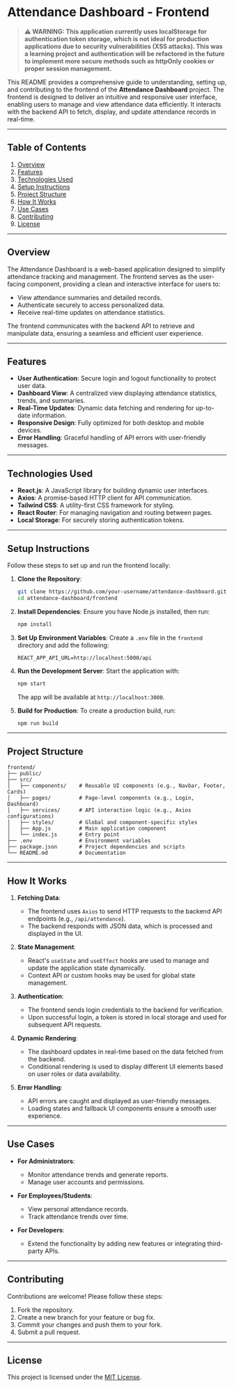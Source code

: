 # Attendance Dashboard - Frontend

> **⚠️ WARNING: This application currently uses localStorage for authentication token storage, which is not ideal for production applications due to security vulnerabilities (XSS attacks). This was a learning project and authentication will be refactored in the future to implement more secure methods such as httpOnly cookies or proper session management.**

This README provides a comprehensive guide to understanding, setting up, and contributing to the frontend of the **Attendance Dashboard** project. The frontend is designed to deliver an intuitive and responsive user interface, enabling users to manage and view attendance data efficiently. It interacts with the backend API to fetch, display, and update attendance records in real-time.

---

## Table of Contents
1. [Overview](#overview)
2. [Features](#features)
3. [Technologies Used](#technologies-used)
4. [Setup Instructions](#setup-instructions)
5. [Project Structure](#project-structure)
6. [How It Works](#how-it-works)
7. [Use Cases](#use-cases)
8. [Contributing](#contributing)
9. [License](#license)

---

## Overview

The Attendance Dashboard is a web-based application designed to simplify attendance tracking and management. The frontend serves as the user-facing component, providing a clean and interactive interface for users to:

- View attendance summaries and detailed records.
- Authenticate securely to access personalized data.
- Receive real-time updates on attendance statistics.

The frontend communicates with the backend API to retrieve and manipulate data, ensuring a seamless and efficient user experience.

---

## Features

- **User Authentication**: Secure login and logout functionality to protect user data.
- **Dashboard View**: A centralized view displaying attendance statistics, trends, and summaries.
- **Real-Time Updates**: Dynamic data fetching and rendering for up-to-date information.
- **Responsive Design**: Fully optimized for both desktop and mobile devices.
- **Error Handling**: Graceful handling of API errors with user-friendly messages.

---

## Technologies Used

- **React.js**: A JavaScript library for building dynamic user interfaces.
- **Axios**: A promise-based HTTP client for API communication.
- **Tailwind CSS**: A utility-first CSS framework for styling.
- **React Router**: For managing navigation and routing between pages.
- **Local Storage**: For securely storing authentication tokens.

---

## Setup Instructions

Follow these steps to set up and run the frontend locally:

1. **Clone the Repository**:
    ```bash
    git clone https://github.com/your-username/attendance-dashboard.git
    cd attendance-dashboard/frontend
    ```

2. **Install Dependencies**:
    Ensure you have Node.js installed, then run:
    ```bash
    npm install
    ```

3. **Set Up Environment Variables**:
    Create a `.env` file in the `frontend` directory and add the following:
    ```env
    REACT_APP_API_URL=http://localhost:5000/api
    ```

4. **Run the Development Server**:
    Start the application with:
    ```bash
    npm start
    ```
    The app will be available at `http://localhost:3000`.

5. **Build for Production**:
    To create a production build, run:
    ```bash
    npm run build
    ```

---

## Project Structure

```
frontend/
├── public/
├── src/
│   ├── components/    # Reusable UI components (e.g., Navbar, Footer, Cards)
│   ├── pages/         # Page-level components (e.g., Login, Dashboard)
│   ├── services/      # API interaction logic (e.g., Axios configurations)
│   ├── styles/        # Global and component-specific styles
│   ├── App.js         # Main application component
│   └── index.js       # Entry point
├── .env               # Environment variables
├── package.json       # Project dependencies and scripts
└── README.md          # Documentation
```

---

## How It Works

1. **Fetching Data**:
    - The frontend uses `Axios` to send HTTP requests to the backend API endpoints (e.g., `/api/attendance`).
    - The backend responds with JSON data, which is processed and displayed in the UI.

2. **State Management**:
    - React's `useState` and `useEffect` hooks are used to manage and update the application state dynamically.
    - Context API or custom hooks may be used for global state management.

3. **Authentication**:
    - The frontend sends login credentials to the backend for verification.
    - Upon successful login, a token is stored in local storage and used for subsequent API requests.

4. **Dynamic Rendering**:
    - The dashboard updates in real-time based on the data fetched from the backend.
    - Conditional rendering is used to display different UI elements based on user roles or data availability.

5. **Error Handling**:
    - API errors are caught and displayed as user-friendly messages.
    - Loading states and fallback UI components ensure a smooth user experience.

---

## Use Cases

- **For Administrators**:
    - Monitor attendance trends and generate reports.
    - Manage user accounts and permissions.

- **For Employees/Students**:
    - View personal attendance records.
    - Track attendance trends over time.

- **For Developers**:
    - Extend the functionality by adding new features or integrating third-party APIs.

---

## Contributing

Contributions are welcome! Please follow these steps:

1. Fork the repository.
2. Create a new branch for your feature or bug fix.
3. Commit your changes and push them to your fork.
4. Submit a pull request.

---

## License

This project is licensed under the [MIT License](LICENSE).
